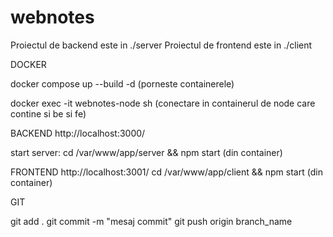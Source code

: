 # webnotes


Proiectul de backend este in ./server
Proiectul de frontend este in ./client

DOCKER

docker compose up --build -d (porneste containerele)

docker exec -it webnotes-node sh (conectare in containerul de node care contine si be si fe)

BACKEND http://localhost:3000/

start server: 
    cd /var/www/app/server && npm start (din container)


FRONTEND http://localhost:3001/
    cd /var/www/app/client && npm start (din container)


GIT

git add .
git commit -m "mesaj commit"
git push origin branch_name
